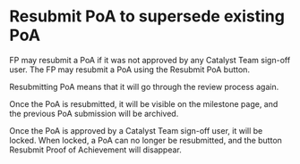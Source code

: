 # **Resubmit PoA to supersede existing PoA**
FP may resubmit a PoA if it was not approved by any Catalyst Team sign-off user. The FP may resubmit a PoA using the Resubmit PoA button.

Resubmitting  PoA means that it will go through the review process again.

Once the PoA is resubmitted, it will be visible on the milestone page, and the previous PoA submission will be archived.

Once the PoA is approved by a Catalyst Team sign-off user, it will be locked. When locked, a PoA can no longer be resubmitted, and the button Resubmit Proof of Achievement  will disappear.
